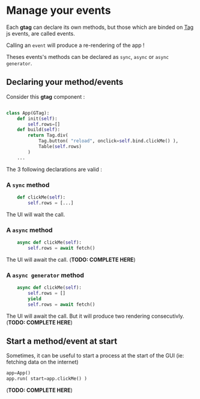# Manage your events

Each **gtag** can declare its own methods, but those which are binded on [Tag](tag.md) js events, are called events.

Calling an `event` will produce a re-rendering of the app !

Theses events's methods can be declared as `sync`, `async` or `async generator`.

## Declaring your method/events
Consider this **gtag** component :

``` python

class App(GTag):
    def init(self):
        self.rows=[]
    def build(self):
        return Tag.div(
            Tag.button( "reload", onclick=self.bind.clickMe() ),
            Table(self.rows)
        )
    ...
```
The 3 following declarations are valid :

### A `sync` method

``` python
    def clickMe(self):
        self.rows = [...]
```

The UI will wait the call.
        
### A `async` method

``` python
    async def clickMe(self):
        self.rows = await fetch()
```

The UI will await the call.
(**TODO: COMPLETE HERE**)

### A `async generator` method

``` python
    async def clickMe(self):
        self.rows = []
        yield
        self.rows = await fetch()
```

The UI will await the call. But it will produce two rendering consecutivly.
(**TODO: COMPLETE HERE**)


## Start a method/event at start

Sometimes, it can be useful to start a process at the start of the GUI (ie: fetching data on the internet)

```python
app=App()
app.run( start=app.clickMe() )
```
(**TODO: COMPLETE HERE**)
